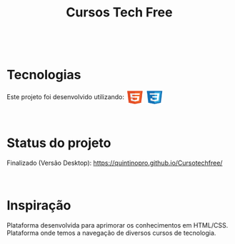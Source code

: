 <h1 align="center">Cursos Tech Free</h1>

<p align="center">
 <img src="">
</p>

<br>

# Tecnologias
Este projeto foi desenvolvido utilizando:
    <img align="center" height="30" width="40" alt="html-icon" src="https://raw.githubusercontent.com/devicons/devicon/master/icons/html5/html5-original.svg">
    <img align="center" height="30" width="40" alt="css-icon" src="https://raw.githubusercontent.com/devicons/devicon/master/icons/css3/css3-original.svg">         
 
<br>

# Status do projeto
Finalizado (Versão Desktop): https://quintinopro.github.io/Cursotechfree/

<br>

# Inspiração
Plataforma desenvolvida para aprimorar os conhecimentos em HTML/CSS. Plataforma onde temos a navegação de diversos cursos de tecnologia.

<br>


